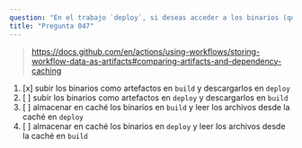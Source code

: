```yaml
---
question: "En el trabajo `deploy`, si deseas acceder a los binarios (que contienen tu aplicación) creados en el trabajo `build`, deberías"
title: "Pregunta 047"
---
```


> https://docs.github.com/en/actions/using-workflows/storing-workflow-data-as-artifacts#comparing-artifacts-and-dependency-caching

1. [x] subir los binarios como artefactos en `build` y descargarlos en `deploy`
1. [ ] subir los binarios como artefactos en `deploy` y descargarlos en `build`
1. [ ] almacenar en caché los binarios en `build` y leer los archivos desde la caché en `deploy`
1. [ ] almacenar en caché los binarios en `deploy` y leer los archivos desde la caché en `build`
